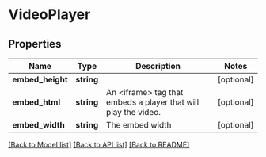 # VideoPlayer

## Properties
Name | Type | Description | Notes
------------ | ------------- | ------------- | -------------
**embed_height** | **string** |  | [optional] 
**embed_html** | **string** | An &lt;iframe&gt; tag that embeds a player that will play the video. | [optional] 
**embed_width** | **string** | The embed width | [optional] 

[[Back to Model list]](../README.md#documentation-for-models) [[Back to API list]](../README.md#documentation-for-api-endpoints) [[Back to README]](../README.md)


